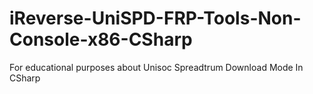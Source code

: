 # iReverse-UniSPD-FRP-Tools-Non-Console-x86-CSharp
For educational purposes about Unisoc Spreadtrum Download Mode In CSharp
